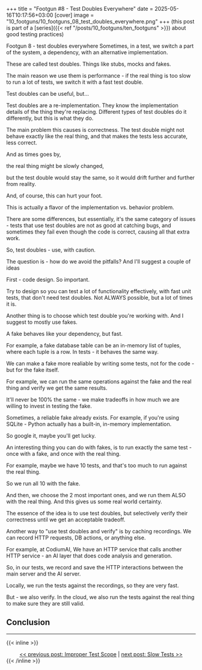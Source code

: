+++
title = "Footgun #8 - Test Doubles Everywhere"
date = 2025-05-16T10:17:56+03:00
[cover]
  image = "10_footguns/10_footguns_08_test_doubles_everywhere.png"
+++
(this post is part of a [series]({{< ref "/posts/10_footguns/ten_footguns" >}}) about good testing practices)


Footgun 8 - test doubles everywhere
Sometimes, in a test, we switch a part of the system, a dependency, with an alternative implementation.

These are called test doubles. Things like stubs, mocks and fakes.

The main reason we use them is performance - if the real thing is too slow to run a lot of tests, we switch it with a fast test double.

Test doubles can be useful, but…


Test doubles are a re-implementation.
They know the implementation details of the thing they're replacing.
Different types of test doubles do it differently, but this is what they do.




The main problem this causes is correctness.
The test double might not behave exactly like the real thing, and that makes the tests less accurate, less correct.

And as times goes by,

the real thing might be slowly changed,

but the test double would stay the same, so it would drift further and further from reality.

And, of course, this can hurt your foot.

This is actually a flavor of the implementation vs. behavior problem.

There are some differences, but essentially, it's the same category of issues - tests that use test doubles are not as good at catching bugs, and sometimes they fail even though the code is correct, causing all that extra work.

So, test doubles - use, with caution.


The question is - how do we avoid the pitfalls?
And I'll suggest a couple of ideas


First - code design.
So important.

Try to design so you can test a lot of functionality effectively, with fast unit tests, that don't need test doubles.
Not ALWAYS possible, but a lot of times it is.


Another thing is to choose which test double you're working with.
And I suggest to mostly use fakes.

A fake behaves like your dependency, but fast.

For example, a fake database table can be an in-memory list of tuples, where each tuple is a row.
In tests - it behaves the same way.


We can make a fake more realiable by writing some tests, not for the code - but for the fake itself.

For example, we can run the same operations against the fake and the real thing and verify we get the same results.

It'll never be 100% the same - we make tradeoffs in how much we are willing to invest in testing the fake.


Sometimes, a reliable fake already exists.
For example, if you're using SQLite - Python actually has a built-in, in-memory implementation.

So google it, maybe you'll get lucky.


An interesting thing you can do with fakes, is to run exactly the same test - once with a fake, and once with the real thing.



For example, maybe we have 10 tests, and that's too much to run against the real thing.


So we run all 10 with the fake.


And then, we choose the 2 most important ones, and we run them ALSO with the real thing.
And this gives us some real world certainty.


The essence of the idea is to use test doubles, but selectively verify their correctness until we get an acceptable tradeoff.


Another way to "use test doubles and verify" is by caching recordings.
We can record HTTP requests, DB actions, or anything else.



For example, at CodiumAI,
We have an HTTP service that calls another HTTP service - an AI layer that does code analysis and generation.


So, in our tests, we record and save the HTTP interactions between the main server and the AI server.


Locally, we run the tests against the recordings, so they are very fast.


But - we also verify.
In the cloud, we also run the tests against the real thing to make sure they are still valid.





## Conclusion

---
{{< inline >}}
<div style="text-align: center; display: block; width: 100%;">
<a href="/posts/10_footguns/07_improper_test_scope">&lt;&lt; previous post: Improper Test Scope</a>
|
<a href="/posts/10_footguns/09_slow_tests">next post: Slow Tests &gt;&gt;</a>
</div>
{{< /inline >}}
